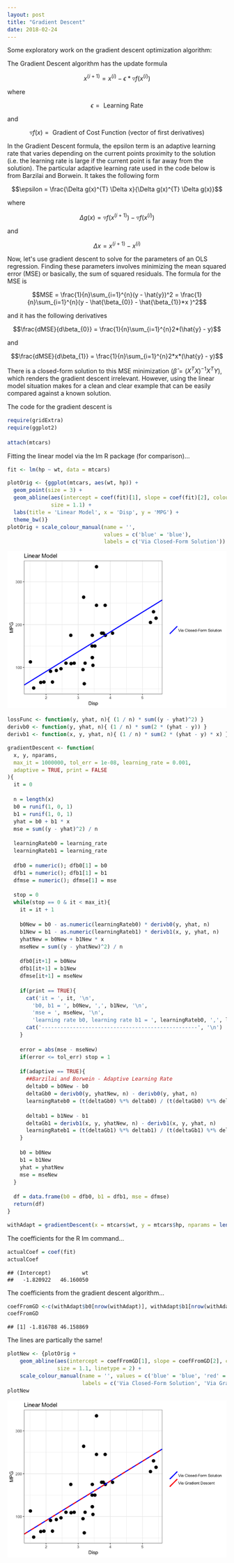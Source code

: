```yaml
---
layout: post
title: "Gradient Descent"
date: 2018-02-24
---
```


Some exploratory work on the gradient descent optimization algorithm:

The Gradient Descent algorithm has the update formula

$$x^{(i+1)} = x^{(i)} - \epsilon * \triangledown f(x^{(i)})$$

where

$$\epsilon = \text{ Learning Rate }$$

and

$$\triangledown f(x) = \text{ Gradient of Cost Function (vector of first derivatives)}$$


In the Gradient Descent formula, the epsilon term is an adaptive learning rate that varies depending on the current points proximity to the solution (i.e. the learning rate is large if the current point is far away from the solution). The particular adaptive learning rate used in the code below is from Barzilai and Borwein. It takes the following form


$$\epsilon = \frac{\Delta g(x)^{T} \Delta x}{\Delta g(x)^{T} \Delta g(x)}$$

where

$$\Delta g(x) = \triangledown f(x^{(i+1)}) - \triangledown f(x^{(i)})$$

and

$$\Delta x = x^{(i+1)} - x^{(i)}$$


Now, let's use gradient descent to solve for the parameters of an OLS regression. Finding these parameters involves minimizing the mean squared error (MSE) or basically, the sum of squared residuals. The formula for the MSE is

$$MSE = \frac{1}{n}\sum_{i=1}^{n}(y - \hat{y})^2 = \frac{1}{n}\sum_{i=1}^{n}(y - \hat{\beta_{0}} - \hat{\beta_{1}}*x )^2$$

and it has the following derivatives

$$\frac{dMSE}{d\beta_{0}} = \frac{1}{n}\sum_{i=1}^{n}2*(\hat{y} - y)$$

and

$$\frac{dMSE}{d\beta_{1}} = \frac{1}{n}\sum_{i=1}^{n}2*x*(\hat{y} - y)$$


There is a closed-form solution to this MSE minimization ($\hat{\beta} = (X^{T}X)^{-1}X^{T}Y$), which renders the gradient descent irrelevant. However, using the linear model situation makes for a clean and clear example that can be easily compared against a known solution.


The code for the gradient descent is

``` r
require(gridExtra)
require(ggplot2)

attach(mtcars)
```

Fitting the linear model via the lm R package (for comparison)...

``` r
fit <- lm(hp ~ wt, data = mtcars)
```

``` r
plotOrig <- {ggplot(mtcars, aes(wt, hp)) +
  geom_point(size = 3) +
  geom_abline(aes(intercept = coef(fit)[1], slope = coef(fit)[2], colour = 'blue'),
              size = 1.1) +
  labs(title = 'Linear Model', x = 'Disp', y = 'MPG') +
  theme_bw()}
plotOrig + scale_colour_manual(name = '',
                               values = c('blue' = 'blue'),
                               labels = c('Via Closed-Form Solution'))
```

![](/images/2018-02-24-aaron-jones-gradient-descent_files/figure-markdown_github/unnamed-chunk-3-1.png)

``` r
lossFunc <- function(y, yhat, n){ (1 / n) * sum((y - yhat)^2) }
derivb0 <- function(y, yhat, n){ (1 / n) * sum(2 * (yhat - y)) }
derivb1 <- function(x, y, yhat, n){ (1 / n) * sum(2 * (yhat - y) * x) }
```

``` r
gradientDescent <- function(
  x, y, nparams,
  max_it = 1000000, tol_err = 1e-08, learning_rate = 0.001,
  adaptive = TRUE, print = FALSE
){
  it = 0
  
  n = length(x)
  b0 = runif(1, 0, 1)
  b1 = runif(1, 0, 1)
  yhat = b0 + b1 * x
  mse = sum((y - yhat)^2) / n
  
  learningRateb0 = learning_rate
  learningRateb1 = learning_rate
  
  dfb0 = numeric(); dfb0[1] = b0
  dfb1 = numeric(); dfb1[1] = b1
  dfmse = numeric(); dfmse[1] = mse
  
  stop = 0
  while(stop == 0 & it < max_it){
    it = it + 1
    
    b0New = b0 - as.numeric(learningRateb0) * derivb0(y, yhat, n)
    b1New = b1 - as.numeric(learningRateb1) * derivb1(x, y, yhat, n)
    yhatNew = b0New + b1New * x
    mseNew = sum((y - yhatNew)^2) / n
    
    dfb0[it+1] = b0New
    dfb1[it+1] = b1New
    dfmse[it+1] = mseNew
    
    if(print == TRUE){
      cat('it = ', it, '\n',
        'b0, b1 = ', b0New, ',', b1New, '\n',
        'mse = ', mseNew, '\n',
        'learning rate b0, learning rate b1 = ', learningRateb0, ',', learningRateb1, '\n')
      cat('--------------------------------------------------', '\n')
    }
    
    error = abs(mse - mseNew)
    if(error <= tol_err) stop = 1
    
    if(adaptive == TRUE){
      ##Barzilai and Borwein - Adaptive Learning Rate
      deltab0 = b0New - b0
      deltaGb0 = derivb0(y, yhatNew, n) - derivb0(y, yhat, n)
      learningRateb0 = (t(deltaGb0) %*% deltab0) / (t(deltaGb0) %*% deltaGb0) 
      
      deltab1 = b1New - b1
      deltaGb1 = derivb1(x, y, yhatNew, n) - derivb1(x, y, yhat, n)
      learningRateb1 = (t(deltaGb1) %*% deltab1) / (t(deltaGb1) %*% deltaGb1)
    }
    
    b0 = b0New
    b1 = b1New
    yhat = yhatNew
    mse = mseNew
  }
  
  df = data.frame(b0 = dfb0, b1 = dfb1, mse = dfmse)
  return(df)
}
```

``` r
withAdapt = gradientDescent(x = mtcars$wt, y = mtcars$hp, nparams = length(coef(fit)))
```

The coefficients for the R lm command...

``` r
actualCoef = coef(fit)
actualCoef
```

    ## (Intercept)          wt 
    ##   -1.820922   46.160050

The coefficients from the gradient descent algorithm...

``` r
coefFromGD <-c(withAdapt$b0[nrow(withAdapt)], withAdapt$b1[nrow(withAdapt)])
coefFromGD
```

    ## [1] -1.816788 46.158869

The lines are partically the same!

``` r
plotNew <- {plotOrig +
    geom_abline(aes(intercept = coefFromGD[1], slope = coefFromGD[2], colour = 'red'),
                size = 1.1, linetype = 2) +
    scale_colour_manual(name = '', values = c('blue' = 'blue', 'red' = 'red'),
                        labels = c('Via Closed-Form Solution', 'Via Gradient Descent'))}
plotNew
```

![](/images/2018-02-24-aaron-jones-gradient-descent_files/figure-markdown_github/unnamed-chunk-9-1.png)
